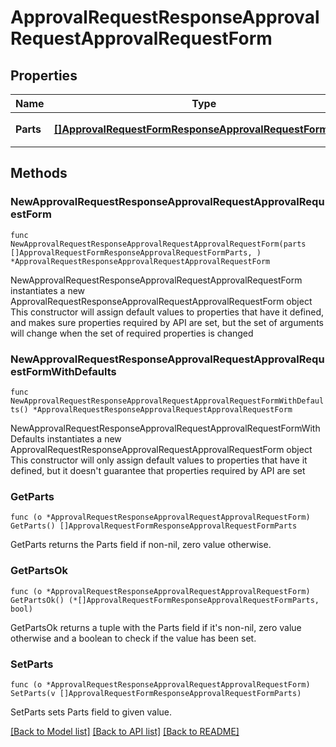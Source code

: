 # ApprovalRequestResponseApprovalRequestApprovalRequestForm

## Properties

Name | Type | Description | Notes
------------ | ------------- | ------------- | -------------
**Parts** | [**[]ApprovalRequestFormResponseApprovalRequestFormParts**](ApprovalRequestFormResponseApprovalRequestFormParts.md) | 申請フォームの項目 | 

## Methods

### NewApprovalRequestResponseApprovalRequestApprovalRequestForm

`func NewApprovalRequestResponseApprovalRequestApprovalRequestForm(parts []ApprovalRequestFormResponseApprovalRequestFormParts, ) *ApprovalRequestResponseApprovalRequestApprovalRequestForm`

NewApprovalRequestResponseApprovalRequestApprovalRequestForm instantiates a new ApprovalRequestResponseApprovalRequestApprovalRequestForm object
This constructor will assign default values to properties that have it defined,
and makes sure properties required by API are set, but the set of arguments
will change when the set of required properties is changed

### NewApprovalRequestResponseApprovalRequestApprovalRequestFormWithDefaults

`func NewApprovalRequestResponseApprovalRequestApprovalRequestFormWithDefaults() *ApprovalRequestResponseApprovalRequestApprovalRequestForm`

NewApprovalRequestResponseApprovalRequestApprovalRequestFormWithDefaults instantiates a new ApprovalRequestResponseApprovalRequestApprovalRequestForm object
This constructor will only assign default values to properties that have it defined,
but it doesn't guarantee that properties required by API are set

### GetParts

`func (o *ApprovalRequestResponseApprovalRequestApprovalRequestForm) GetParts() []ApprovalRequestFormResponseApprovalRequestFormParts`

GetParts returns the Parts field if non-nil, zero value otherwise.

### GetPartsOk

`func (o *ApprovalRequestResponseApprovalRequestApprovalRequestForm) GetPartsOk() (*[]ApprovalRequestFormResponseApprovalRequestFormParts, bool)`

GetPartsOk returns a tuple with the Parts field if it's non-nil, zero value otherwise
and a boolean to check if the value has been set.

### SetParts

`func (o *ApprovalRequestResponseApprovalRequestApprovalRequestForm) SetParts(v []ApprovalRequestFormResponseApprovalRequestFormParts)`

SetParts sets Parts field to given value.



[[Back to Model list]](../README.md#documentation-for-models) [[Back to API list]](../README.md#documentation-for-api-endpoints) [[Back to README]](../README.md)


